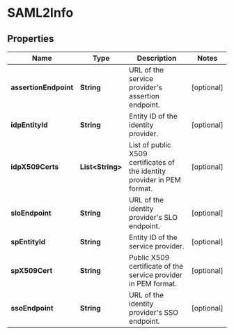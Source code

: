 
# SAML2Info

## Properties
Name | Type | Description | Notes
------------ | ------------- | ------------- | -------------
**assertionEndpoint** | **String** | URL of the service provider&#39;s assertion endpoint. |  [optional]
**idpEntityId** | **String** | Entity ID of the identity provider. |  [optional]
**idpX509Certs** | **List&lt;String&gt;** | List of public X509 certificates of the identity provider in PEM format. |  [optional]
**sloEndpoint** | **String** | URL of the identity provider&#39;s SLO endpoint. |  [optional]
**spEntityId** | **String** | Entity ID of the service provider. |  [optional]
**spX509Cert** | **String** | Public X509 certificate of the service provider in PEM format. |  [optional]
**ssoEndpoint** | **String** | URL of the identity provider&#39;s SSO endpoint. |  [optional]



